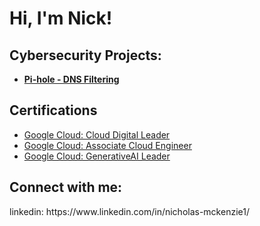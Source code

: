 <h1>Hi, I'm Nick!

<h2>Cybersecurity Projects:</h2>

- <b>[Pi-hole - DNS Filtering](https://github.com/nickkmckenzie/Pi-hole-DNS-Filtering)</b>


<h2>Certifications</h2>

- [Google Cloud: Cloud Digital Leader](https://www.credly.com/badges/6b3eebe6-c2f6-48fa-baf0-971673a333f6/public_url)
- [Google Cloud: Associate Cloud Engineer](https://www.credly.com/badges/d9a0aab5-3877-4723-afb1-8f30f8fc45b6/public_url)
- [Google Cloud: GenerativeAI Leader](https://www.credly.com/badges/80846f7a-3938-4032-8b76-b0973b81ee8f/public_url)

<h2>Connect with me:</h2>
linkedin: https://www.linkedin.com/in/nicholas-mckenzie1/
